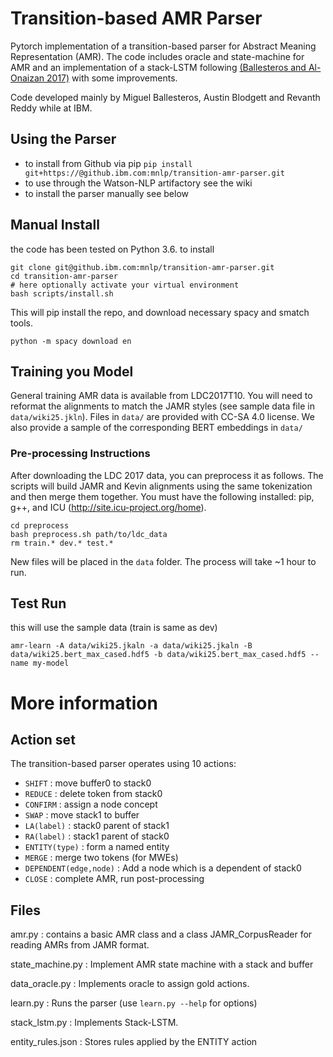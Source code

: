 Transition-based AMR Parser
============================

Pytorch implementation of a transition-based parser for Abstract Meaning Representation (AMR). The code includes oracle and state-machine for AMR and an implementation of a stack-LSTM following [(Ballesteros and Al-Onaizan 2017)](https://arxiv.org/pdf/1707.07755.pdf) with some improvements.

Code developed mainly by Miguel Ballesteros, Austin Blodgett and Revanth Reddy while at IBM.

## Using the Parser

- to install from Github via pip `pip install git+https://@github.ibm.com:mnlp/transition-amr-parser.git`
- to use through the Watson-NLP artifactory see the wiki
- to install the parser manually see below

## Manual Install

the code has been tested on Python 3.6. to install

    git clone git@github.ibm.com:mnlp/transition-amr-parser.git
    cd transition-amr-parser
    # here optionally activate your virtual environment
    bash scripts/install.sh

This will pip install the repo, and download necessary spacy and smatch tools.

    python -m spacy download en

## Training you Model

General training AMR data is available from LDC2017T10. You will need to
reformat the alignments to match the JAMR styles (see sample data file in
`data/wiki25.jkln`). Files in `data/` are provided with CC-SA 4.0 license. We
also provide a sample of the corresponding BERT embeddings in `data/`

### Pre-processing Instructions
After downloading the LDC 2017 data, you can preprocess it as follows. The
scripts will build JAMR and Kevin alignments using the same tokenization and
then merge them together. You must have the following installed: pip, g++, and
ICU (http://site.icu-project.org/home).

```
cd preprocess
bash preprocess.sh path/to/ldc_data
rm train.* dev.* test.*
```
New files will be placed in the `data` folder. The process will take ~1 hour to run.

## Test Run

this will use the sample data (train is same as dev)

```
amr-learn -A data/wiki25.jkaln -a data/wiki25.jkaln -B data/wiki25.bert_max_cased.hdf5 -b data/wiki25.bert_max_cased.hdf5 --name my-model
```

# More information

## Action set

The transition-based parser operates using 10 actions:
  - `SHIFT` : move buffer0 to stack0
  - `REDUCE` : delete token from stack0
  - `CONFIRM` : assign a node concept
  - `SWAP` : move stack1 to buffer
  - `LA(label)` : stack0 parent of stack1
  - `RA(label)` : stack1 parent of stack0
  - `ENTITY(type)` : form a named entity
  - `MERGE` : merge two tokens (for MWEs)
  - `DEPENDENT(edge,node)` : Add a node which is a dependent of stack0
  - `CLOSE` : complete AMR, run post-processing
  
## Files

amr.py : contains a basic AMR class and a class JAMR_CorpusReader for reading AMRs from JAMR format.
  
state_machine.py : Implement AMR state machine with a stack and buffer 

data_oracle.py : Implements oracle to assign gold actions.

learn.py : Runs the parser (use `learn.py --help` for options)

stack_lstm.py : Implements Stack-LSTM. 

entity_rules.json : Stores rules applied by the ENTITY action 
